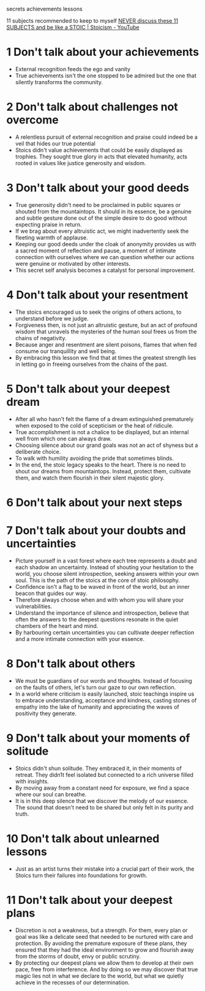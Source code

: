 secrets
achievements
lessons

11 subjects recommended to keep to myself
[NEVER discuss these 11 SUBJECTS and be like a STOIC | Stoicism - YouTube](https://www.youtube.com/watch?v=o6uLLgTBhQ)
# 1 Don't talk about your achievements
- External recognition feeds the ego and vanity
- True achievements isn't the one stopped to be admired but the one that silently transforms the community.
# 2 Don't talk about challenges not overcome
- A relentless  pursuit of external recognition and praise could indeed be a veil that hides our true potential
- Stoics didn't value achievements that could be easily displayed as trophies. They sought true glory in acts that elevated humanity, acts rooted in values like justice generosity and wisdom.
# 3 Don't talk about your good deeds
- True generosity didn't need to be proclaimed in public squares or shouted from the mountaintops. It should in its essence, be a genuine and subtle gesture done out of the simple desire to do good without expecting praise in return.
- If we brag about every altruistic act, we might inadvertently seek the fleeting warmth of applause. 
- Keeping our good deeds under the cloak of anonymity provides us with a sacred moment of reflection and pause, a moment of intimate connection with ourselves where we can question whether our actions were genuine or motivated by other interests.
- This secret self analysis becomes a catalyst for personal improvement.

# 4 Don't talk about your resentment
- The stoics encouraged us to seek the origins of others actions, to understand before we judge.
- Forgiveness then, is not just an altruistic gesture, but an act of profound wisdom that unravels the mysteries of the human soul frees us from the chains of negativity.
- Because anger and resentment are silent poisons, flames that when fed consume our tranquillity and well being.
-  By embracing this lesson we find that at times the greatest strength lies in letting go in freeing ourselves from the chains of the past.
# 5 Don't talk about your deepest dream
- After all who hasn't felt the flame of a dream extinguished prematurely when exposed to the cold of scepticism or the heat of ridicule.
- True accomplishment is not a chalice to be displayed, but an internal well from which one can always draw.
- Choosing silence about our grand goals was not an act of shyness but a deliberate choice. 
- To walk with humility avoiding the pride that sometimes blinds.
- In the end, the stoic legacy speaks to the heart. There is no need to shout our dreams from mountaintops. Instead, protect them, cultivate them, and watch them flourish in their silent majestic glory.
# 6 Don't talk about your next steps

# 7  Don't talk about your doubts and uncertainties
- Picture yourself in a vast forest where each tree represents a doubt and each shadow an uncertainty. Instead of shouting your hesitation to the world, you choose silent introspection, seeking answers within your own soul. This is the path of the stoics at the core of stoic philosophy.
- Confidence isn't a flag to be waved in front of the world, but an inner beacon that guides our way.
- Therefore always choose when and with whom you will share your vulnerabilities.
- Understand the importance of silence and introspection, believe that often the answers to the deepest questions resonate in the quiet chambers of the heart and mind.
- By harbouring certain uncertainties you can cultivate deeper reflection and a more intimate connection with your essence.

# 8 Don't talk about others
- We must be guardians of our words and thoughts. Instead of focusing on the faults of others, let's turn our gaze to our own reflection.
- In a world where criticism is easily launched, stoic teachings inspire us to embrace understanding, acceptance and kindness, casting stones of empathy into the lake of humanity and appreciating the waves of positivity they generate.
# 9 Don't talk about your moments of solitude
 - Stoics didn't shun solitude. They embraced it, in their moments of retreat. They didn1t feel isolated but connected to a rich universe filled with insights. 
 - By moving away from a constant need for exposure, we find a space where our soul can breathe.
 - It is in this deep silence that we discover the melody of our essence. The sound that doesn't need to be shared but only felt in its purity and truth.
# 10 Don't talk about unlearned lessons
- Just as an artist turns their mistake into a crucial part of their work, the Stoics turn their failures into foundations for growth.

# 11 Don't talk about your deepest plans
- Discretion is not a weakness, but a strength. For them, every plan or goal was like a delicate seed that needed to be nurtured with care and protection. By avoiding the premature exposure of these plans, they ensured that they had the ideal environment to grow and flourish away from the storms of doubt, envy or public scrutiny.
- By protecting our deepest plans we allow them to develop at their own pace, free from interference. And by doing so we may discover that true magic lies not in what we declare to the world, but what we quietly achieve in the recesses of our determination. 